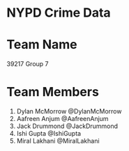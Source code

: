 # NYPD Crime Data

# Team Name
39217 Group 7

# Team Members
1. Dylan McMorrow @DylanMcMorrow
2. Aafreen Anjum @AafreenAnjum
3. Jack Drummond @JackDrummond
4. Ishi Gupta @IshiGupta
5. Miral Lakhani @MiralLakhani
